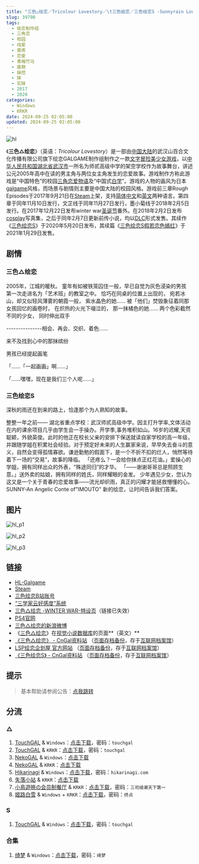 ```yaml
---
title: "三色△绘恋／Tricolour Lovestory／\t三色絵恋／三色绘恋S -Sunnyrain Lovestory-／三色绘鸽／三色会鸽"
slug: 39798
tags:
  - 绘恋制作组
  - 三角恋
  - 校园
  - 纯爱
  - 胃疼
  - 恋爱
  - 青梅竹马
  - 废萌
  - 妹控
  - 妹
  - 实妹
  - 2017
  - 2020
categories:
  - Windows
  - KRKR
date: 2024-09-25 02:05:00
updated: 2024-09-25 02:05:00
---
```


![hl](https://static.saop.cc/vns/img/hl.webp)

《**三色△绘恋**》（英语：*Tricolour Lovestory*）是一部由[中国大陆](https://zh.wikipedia.org/wiki/中国大陆)的武汉山百合文化传播有限公司旗下绘恋GALGAME制作组制作之一款[文字冒险](https://zh.wikipedia.org/wiki/文字冒险游戏)[美少女游戏](https://zh.wikipedia.org/wiki/美少女游戏)，以[中华人民共和国](https://zh.wikipedia.org/wiki/中华人民共和国)[湖北省](https://zh.wikipedia.org/wiki/湖北省)[武汉市](https://zh.wikipedia.org/wiki/武汉市)一所名为师贰高级中学的架空学校作为故事舞台，讲述公元2005年高中在读的男主角与两位女主角发生的恋爱故事。游戏制作方称此游戏是“中国特色”的校园[三角恋爱](https://zh.wikipedia.org/wiki/三角戀愛)[物语](https://zh.wikipedia.org/wiki/物语)及“中国式[白学](https://zh.wikipedia.org/wiki/白学)”。游戏的人物的画风为日本[galgame](https://zh.wikipedia.org/wiki/Galgame)风格，而场景与剧情则主要是中国大陆的校园风格。游戏前三章Rough Episodes于2017年9月21日在[Steam](https://zh.wikipedia.org/wiki/Steam)上架，支持[简体中文](https://zh.wikipedia.org/wiki/简体中文)和[英文](https://zh.wikipedia.org/wiki/英文)两种语言。第四章于同年11月10日发行，文芷线于同年11月27日发行，墨小菊线于2018年2月5日发行。在2017年12月22日发布winter war[圣诞节](https://zh.wikipedia.org/wiki/圣诞节)番外。在2018年2月2日发布[cosplay](https://zh.wikipedia.org/wiki/Cosplay)写真集，之后于同年2月7日更新前传小说，均以[DLC](https://zh.wikipedia.org/wiki/可下载内容)形式发售。其续作《[三色绘恋S](https://zh.wikipedia.org/wiki/三色绘恋S)》于2020年5月20日发布，其续篇《[三色绘恋S假若恋色嫣红](https://zh.wikipedia.org/w/index.php?title=三色绘恋S假若恋色嫣红&action=edit&redlink=1)》于2021年1月29日发售。

<!-- more -->

## 剧情

### 三色△绘恋

2005年，江城的暖秋。
童年有如被铁笼囚住一般，早已自觉为灰色浸染的男孩
第一次走进名为「艺术班」的教室之中。
恰巧在同桌的位置上出现的，
宛若冰山，却又似轻风薄雾的朝霞一般，
紫水晶色的她......
被「他们」焚毁象征着同那女孩回忆的画卷时，
在炽热的火光下啜泣的，
那一抹橘色的她......
两个色彩截然不同的少女，
同时伸出双手

---------------相会、再会、交织、着色......

来不及找到心中的那抹缤纷

男孩已经提起画笔

「......「一起画画」啊......」

「......嘿嘿，现在是我们三个人呢......」

### 三色绘恋S

深秋的雨还在到来的路上，恰逢那个为人熟知的故事。

整整一年之前——
湖北省重点学校：武汉师贰高级中学。因主打升学率,文体活动在内的课余项目几乎由学生会一手操办。开学季,事务堆积如山。16岁的迟耀,天资聪颖，外貌英俊。此时的他正在校长父亲的安排下保送就读自家学校的高一年级，并跟随学姐在积累社会经验。对于预定好未来的人生赢家来说，早早失去奋斗的意义，自然会变得孤情寡欲。谦逊勤勉的假面下，是一个不折不扣的烂人，悄然等待着下一场的“交易”，故事的降临。
「还疼么？一会给你抹点正红花油。」爱操心的学姐，拥有同样出众的外表，“殊途同归”的才华。
「——谢谢哥哥总是照顾生意。」送外卖的姑娘，拥有同样的姓氏，同样耀眼的金发。
少年遇见少女，您认为这又是一个关于青春的恋爱故事——流光却织雨，真正的闪耀才能拯救懵懂的心。
SUNNY-An Angelic Conte of"IMOUTO"
新的绘恋，让时间告诉我们答案。

## 图片

![hl_p1](https://static.saop.cc/vns/img/hl_p1.webp)

![hl_p2](https://static.saop.cc/vns/img/hl_p2.webp)

![hl_p3](https://static.saop.cc/vns/img/hl_p3.webp)

## 链接

- [HL-Galgame](http://www.hl-avg.com/)
- [Steam](https://store.steampowered.com/app/668630)
- [三色绘恋B站账号](https://space.bilibili.com/303123634)
- [“三学家云好感度”系统](http://www.hl-avg.com/monitor/)
- [三色△绘恋 -WINTER WAR-特设页](http://www.hl-avg.com/winter-war)（链接已失效）
- [PS4官网](http://www.dramaticcreate.com/tricolour/)
- [三色△绘恋的新浪微博](https://weibo.com/hlavg)
- 《[三色△绘恋](https://vndb.org/v21803)》在[视觉小说数据库](https://zh.wikipedia.org/wiki/視覺小說數據庫)的页面**（英文）**
- [《三色△绘恋》 - CnGal资料站](https://www.cngal.org/entries/index/80) （[页面存档备份](https://web.archive.org/web/20220122224959/https://www.cngal.org/entries/index/80)，存于[互联网档案馆](https://zh.wikipedia.org/wiki/互联网档案馆)）
- [LSP绘恋企划屋 官方网站](https://www.lspsp.cn/) （[页面存档备份](https://web.archive.org/web/20220307181446/https://www.lspsp.cn/)，存于[互联网档案馆](https://zh.wikipedia.org/wiki/互联网档案馆)）
- [《三色绘恋S》 - CnGal资料站](https://www.cngal.org/entries/index/81) （[页面存档备份](https://web.archive.org/web/20220122220326/https://www.cngal.org/entries/index/81)，存于[互联网档案馆](https://zh.wikipedia.org/wiki/互联网档案馆)）

## 提示

> 基本帮助请参阅公告：[点我跳转](/p/announcement/)

## 分流

### △

1. [TouchGAL](https://www.touchgal.io/) & `Windows`：[点击下载](https://pan.touchgal.net/s/130TX)，密码：`touchgal`
2. [TouchGAL](https://www.touchgal.io/) & `KRKR`：[点击下载](https://pan.touchgal.net/s/AYYtP)，密码：`touchgal`
3. [NekoGAL](https://www.nekogal.com/) & `Windows`：[点击下载](https://pan.nekogal.top/s/gDsP)
4. [NekoGAL](https://www.nekogal.com/) & `KRKR`：[点击下载](https://pan.nekogal.top/s/lnuM)
5. [Hikarinagi](https://www.hikarinagi.com/) & `Windows`：[点击下载](https://pan.himoe.uk/s/1wqGsD)，密码：`hikarinagi.com`
6. [失落小站](https://www.shinnku.com/) & `KRKR`：[点击下载](https://www.shinnku.com/api/download/0/krkr/%E4%B8%89%E8%89%B2%E7%BB%98%E6%81%8B(%E5%9B%BD%E4%BA%A7).7z)
7. [小鳥遊暁の会员制餐厅](https://t-satoru.top/) & `KRKR`：[点击下载](https://pan.t-satoru.top/ode5/Galgames/%E3%80%90%E8%87%AA%E5%B0%81%E5%8C%85%E3%80%91%E5%8E%9F%E5%88%9B%E4%BD%9C%E5%93%81/%E4%B8%89%E8%89%B2%E7%BB%98%E6%81%8B)，密码：`三司绫濑天下第一`
8. [姬路白雪](https://pan.jlbx.xyz/) & `Windows` + `KRKR`：[点击下载](https://pan.jlbx.xyz/?s=%E4%B8%89%E8%89%B2%E7%BB%98%E6%81%8B)，密码：`终点`

### S

1. [TouchGAL](https://www.touchgal.io/) & `Windows`：[点击下载](https://pan.touchgal.net/s/PYmIR)，密码：`touchgal`

### 合集

1. [绮梦](https://acgs.one/) & `Windows`：[点击下载](https://game.acgs.one/game/305.html)，密码：`绮梦`
